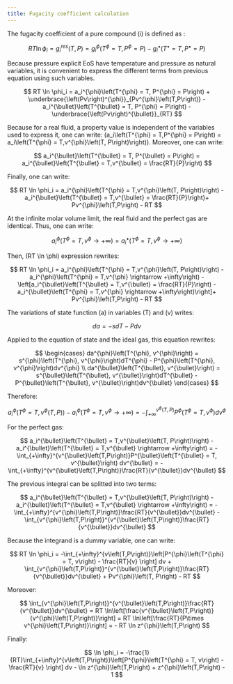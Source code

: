 ```yaml
---
title: Fugacity coefficient calculation
---
```


The fugacity coefficient of a pure compound \(i\) is defined as :

$$
RT \ln \phi_i = g_i^{res}\left(T,P\right) = g_i^{\phi}\left(T^{\phi} = T,P^{\phi} = P\right) - g_i^{\bullet}\left(T^{\bullet} = T,P^{\bullet} = P\right)
$$

Because pressure explicit EoS have temperature and pressure as natural variables, it is convenient to express the different terms from previous equation using such variables.

$$
RT \ln \phi_i = a_i^{\phi}\left(T^{\phi} = T, P^{\phi} = P\right) + \underbrace{\left(Pv\right)^{\phi}}_{Pv^{\phi}\left(T,P\right)} - a_i^{\bullet}\left(T^{\bullet} = T, P^{\phi} = P\right) - \underbrace{\left(Pv\right)^{\bullet}}_{RT}
$$

Because for a real fluid, a property value is independent of the variables used to express it, one can write: \(a_i\left(T^{\phi} = T,P^{\phi} = P\right) = a_i\left(T^{\phi} = T,v^{\phi}\left(T, P\right)\right)\). Moreover, one can write:

$$
a_i^{\bullet}\left(T^{\bullet} = T, P^{\bullet} = P\right) = a_i^{\bullet}\left(T^{\bullet} = T,v^{\bullet} = \frac{RT}{P}\right)
$$

Finally, one can write:

$$
RT \ln \phi_i = a_i^{\phi}\left(T^{\phi} = T,v^{\phi}\left(T, P\right)\right) - a_i^{\bullet}\left(T^{\bullet} = T,v^{\bullet} = \frac{RT}{P}\right)+ Pv^{\phi}\left(T,P\right) - RT
$$

At the infinite molar volume limit, the real fluid and the perfect gas are identical. Thus, one can write:

$$
a_i^{\phi}\left(T^{\phi} = T,v^{\phi} \rightarrow +\infty\right) = a_i^{\bullet}\left(T^{\phi} = T,v^{\phi} \rightarrow +\infty\right)
$$

Then, \(RT \ln \phi\) expression rewrites:

$$
RT \ln \phi_i = a_i^{\phi}\left(T^{\phi} = T,v^{\phi}\left(T, P\right)\right) - a_i^{\phi}\left(T^{\phi} = T,v^{\phi} \rightarrow +\infty\right) - \left[a_i^{\bullet}\left(T^{\bullet} = T,v^{\bullet} = \frac{RT}{P}\right) - a_i^{\bullet}\left(T^{\phi} = T,v^{\phi} \rightarrow +\infty\right)\right]+ Pv^{\phi}\left(T,P\right) - RT
$$

The variations of state function \(a\) in variables \(T\) and \(v\) writes:

$$
da = -sdT - Pdv
$$

Applied to the equation of state and the ideal gas, this equation rewrites:

$$
\begin{cases}
da^{\phi}\left(T^{\phi}, v^{\phi}\right) = s^{\phi}\left(T^{\phi}, v^{\phi}\right)dT^{\phi} - P^{\phi}\left(T^{\phi}, v^{\phi}\right)dv^{\phi} \\
da^{\bullet}\left(T^{\bullet}, v^{\bullet}\right) = s^{\bullet}\left(T^{\bullet}, v^{\bullet}\right)dT^{\bullet} - P^{\bullet}\left(T^{\bullet}, v^{\bullet}\right)dv^{\bullet}
\end{cases}
$$

Therefore:

$$
 a_i^{\phi}\left(T^{\phi} = T,v^{\phi}\left(T, P\right)\right) - a_i^{\phi}\left(T^{\phi} = T,v^{\phi} \rightarrow +\infty\right) = -\int_{+\infty}^{v^{\phi}\left(T,P\right)}P^{\phi}\left(T^{\phi} = T, v^{\phi}\right) dv^{\phi}
$$

For the perfect gas:

$$
 a_i^{\bullet}\left(T^{\bullet} = T,v^{\bullet}\left(T, P\right)\right) - a_i^{\bullet}\left(T^{\bullet} = T,v^{\bullet} \rightarrow +\infty\right) = -\int_{+\infty}^{v^{\bullet}\left(T,P\right)}P^{\bullet}\left(T^{\bullet} = T, v^{\bullet}\right) dv^{\bullet} = -\int_{+\infty}^{v^{\bullet}\left(T,P\right)}\frac{RT}{v^{\bullet}}dv^{\bullet}
$$

The previous integral can be splitted into two terms:

$$
 a_i^{\bullet}\left(T^{\bullet} = T,v^{\bullet}\left(T, P\right)\right) - a_i^{\bullet}\left(T^{\bullet} = T,v^{\bullet} \rightarrow +\infty\right) = -\int_{+\infty}^{v^{\phi}\left(T,P\right)}\frac{RT}{v^{\bullet}}dv^{\bullet} -\int_{v^{\phi}\left(T,P\right)}^{v^{\bullet}\left(T,P\right)}\frac{RT}{v^{\bullet}}dv^{\bullet}
$$

Because the integrand is a dummy variable, one can write:

$$
RT \ln \phi_i = -\int_{+\infty}^{v\left(T,P\right)}\left[P^{\phi}\left(T^{\phi} = T, v\right) - \frac{RT}{v} \right] dv + \int_{v^{\phi}\left(T,P\right)}^{v^{\bullet}\left(T,P\right)}\frac{RT}{v^{\bullet}}dv^{\bullet} + Pv^{\phi}\left(T, P\right) - RT
$$

Moreover:

$$
\int_{v^{\phi}\left(T,P\right)}^{v^{\bullet}\left(T,P\right)}\frac{RT}{v^{\bullet}}dv^{\bullet} = RT \ln\left[\frac{v^{\bullet}\left(T,P\right)}{v^{\phi}\left(T,P\right)}\right] = RT \ln\left[\frac{RT}{P\times v^{\phi}\left(T,P\right)}\right] = - RT \ln z^{\phi}\left(T,P\right)
$$

Finally:

$$
\ln \phi_i = -\frac{1}{RT}\int_{+\infty}^{v\left(T,P\right)}\left[P^{\phi}\left(T^{\phi} = T, v\right) - \frac{RT}{v} \right] dv - \ln z^{\phi}\left(T,P\right) + z^{\phi}\left(T,P\right) - 1
$$